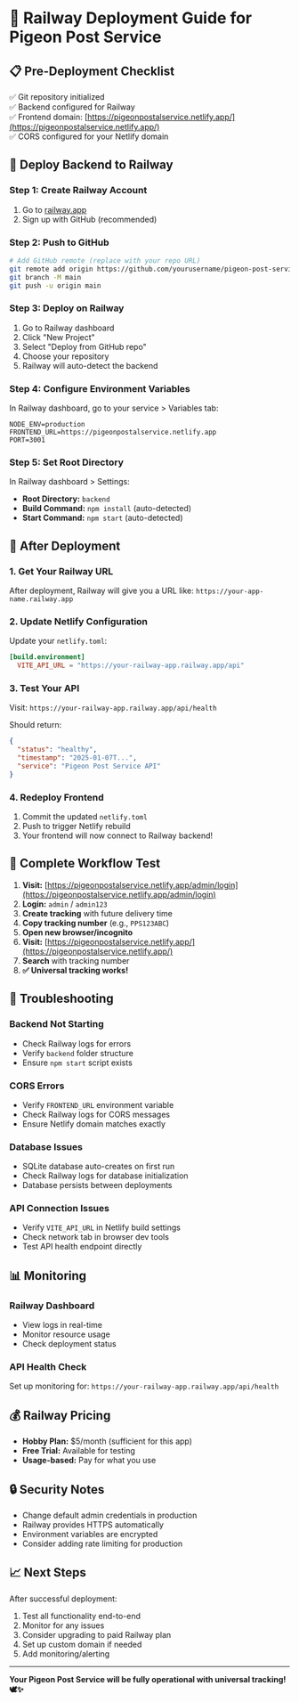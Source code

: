# 🚂 Railway Deployment Guide for Pigeon Post Service

## 📋 Pre-Deployment Checklist

✅ Git repository initialized  
✅ Backend configured for Railway  
✅ Frontend domain: [https://pigeonpostalservice.netlify.app/](https://pigeonpostalservice.netlify.app/)  
✅ CORS configured for your Netlify domain  

## 🚀 Deploy Backend to Railway

### Step 1: Create Railway Account
1. Go to [railway.app](https://railway.app)
2. Sign up with GitHub (recommended)

### Step 2: Push to GitHub
```bash
# Add GitHub remote (replace with your repo URL)
git remote add origin https://github.com/yourusername/pigeon-post-service.git
git branch -M main
git push -u origin main
```

### Step 3: Deploy on Railway
1. Go to Railway dashboard
2. Click "New Project"
3. Select "Deploy from GitHub repo"
4. Choose your repository
5. Railway will auto-detect the backend

### Step 4: Configure Environment Variables
In Railway dashboard, go to your service > Variables tab:

```
NODE_ENV=production
FRONTEND_URL=https://pigeonpostalservice.netlify.app
PORT=3001
```

### Step 5: Set Root Directory
In Railway dashboard > Settings:
- **Root Directory:** `backend`
- **Build Command:** `npm install` (auto-detected)
- **Start Command:** `npm start` (auto-detected)

## 🔗 After Deployment

### 1. Get Your Railway URL
After deployment, Railway will give you a URL like:
`https://your-app-name.railway.app`

### 2. Update Netlify Configuration
Update your `netlify.toml`:
```toml
[build.environment]
  VITE_API_URL = "https://your-railway-app.railway.app/api"
```

### 3. Test Your API
Visit: `https://your-railway-app.railway.app/api/health`

Should return:
```json
{
  "status": "healthy",
  "timestamp": "2025-01-07T...",
  "service": "Pigeon Post Service API"
}
```

### 4. Redeploy Frontend
1. Commit the updated `netlify.toml`
2. Push to trigger Netlify rebuild
3. Your frontend will now connect to Railway backend!

## 🎯 Complete Workflow Test

1. **Visit:** [https://pigeonpostalservice.netlify.app/admin/login](https://pigeonpostalservice.netlify.app/admin/login)
2. **Login:** `admin` / `admin123`
3. **Create tracking** with future delivery time
4. **Copy tracking number** (e.g., `PPS123ABC`)
5. **Open new browser/incognito**
6. **Visit:** [https://pigeonpostalservice.netlify.app/](https://pigeonpostalservice.netlify.app/)
7. **Search** with tracking number
8. **✅ Universal tracking works!**

## 🔧 Troubleshooting

### Backend Not Starting
- Check Railway logs for errors
- Verify `backend` folder structure
- Ensure `npm start` script exists

### CORS Errors
- Verify `FRONTEND_URL` environment variable
- Check Railway logs for CORS messages
- Ensure Netlify domain matches exactly

### Database Issues
- SQLite database auto-creates on first run
- Check Railway logs for database initialization
- Database persists between deployments

### API Connection Issues
- Verify `VITE_API_URL` in Netlify build settings
- Check network tab in browser dev tools
- Test API health endpoint directly

## 📊 Monitoring

### Railway Dashboard
- View logs in real-time
- Monitor resource usage
- Check deployment status

### API Health Check
Set up monitoring for: `https://your-railway-app.railway.app/api/health`

## 💰 Railway Pricing

- **Hobby Plan:** $5/month (sufficient for this app)
- **Free Trial:** Available for testing
- **Usage-based:** Pay for what you use

## 🔒 Security Notes

- Change default admin credentials in production
- Railway provides HTTPS automatically
- Environment variables are encrypted
- Consider adding rate limiting for production

## 📈 Next Steps

After successful deployment:
1. Test all functionality end-to-end
2. Monitor for any issues
3. Consider upgrading to paid Railway plan
4. Set up custom domain if needed
5. Add monitoring/alerting

---

**Your Pigeon Post Service will be fully operational with universal tracking! 🕊️✨**
